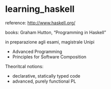 # learning_haskell

reference: http://www.haskell.org/

books: Graham Hutton, “Programming in Haskell”

in preparazione agli esami, magistrale Unipi
- Advanced Programming
- Principles for Software Composition

Theoritcal notions:
- declarative, statically typed code
- advanced, purely functional PL
